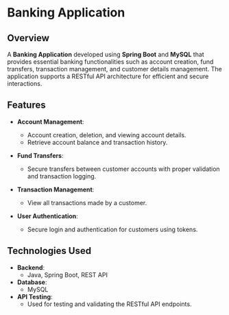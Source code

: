 # Banking Application

## Overview
A **Banking Application** developed using **Spring Boot** and **MySQL** that provides essential banking functionalities such as account creation, fund transfers, transaction management, and customer details management. The application supports a RESTful API architecture for efficient and secure interactions.

## Features
- **Account Management**: 
  - Account creation, deletion, and viewing account details.
  - Retrieve account balance and transaction history.
  
- **Fund Transfers**: 
  - Secure transfers between customer accounts with proper validation and transaction logging.

- **Transaction Management**: 
  - View all transactions made by a customer.
  
- **User Authentication**: 
  - Secure login and authentication for customers using tokens.

## Technologies Used
- **Backend**: 
  - Java, Spring Boot, REST API
- **Database**: 
  - MySQL
- **API Testing**:
  -  Used for testing and validating the RESTful API endpoints.
